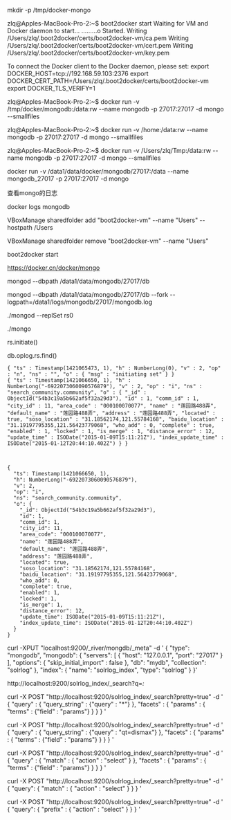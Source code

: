 mkdir -p /tmp/docker-mongo


zlq@Apples-MacBook-Pro-2:~$ boot2docker start
Waiting for VM and Docker daemon to start...
.........o
Started.
Writing /Users/zlq/.boot2docker/certs/boot2docker-vm/ca.pem
Writing /Users/zlq/.boot2docker/certs/boot2docker-vm/cert.pem
Writing /Users/zlq/.boot2docker/certs/boot2docker-vm/key.pem

To connect the Docker client to the Docker daemon, please set:
    export DOCKER_HOST=tcp://192.168.59.103:2376
    export DOCKER_CERT_PATH=/Users/zlq/.boot2docker/certs/boot2docker-vm
    export DOCKER_TLS_VERIFY=1

zlq@Apples-MacBook-Pro-2:~$ docker run -v /tmp/docker/mongodb:/data:rw --name mongodb -p 27017:27017 -d mongo --smallfiles

zlq@Apples-MacBook-Pro-2:~$ docker run -v /home:/data:rw --name mongodb -p 27017:27017 -d mongo --smallfiles

zlq@Apples-MacBook-Pro-2:~$ docker run -v /Users/zlq/Tmp:/data:rw --name mongodb -p 27017:27017 -d mongo --smallfiles

docker run -v /data1/data/docker/mongodb/27017:/data --name mongodb_27017 -p 27017:27017 -d mongo

查看mongo的日志

docker logs mongodb


VBoxManage sharedfolder add "boot2docker-vm" --name "Users" --hostpath /Users

VBoxManage sharedfolder remove "boot2docker-vm" --name "Users"

boot2docker start


https://docker.cn/docker/mongo


mongod --dbpath /data1/data/mongodb/27017/db

mongod --dbpath /data1/data/mongodb/27017/db --fork --logpath=/data1/logs/mongodb/27017/mongodb.log



./mongod --replSet rs0

./mongo

rs.initiate()

db.oplog.rs.find()


```
{ "ts" : Timestamp(1421065473, 1), "h" : NumberLong(0), "v" : 2, "op" : "n", "ns" : "", "o" : { "msg" : "initiating set" } }
{ "ts" : Timestamp(1421066650, 1), "h" : NumberLong("-6922073060090576879"), "v" : 2, "op" : "i", "ns" : "search_community.community", "o" : { "_id" : ObjectId("54b3c19a5b662af5f32a29d3"), "id" : 1, "comm_id" : 1, "city_id" : 11, "area_code" : "000100070077", "name" : "莲园路488弄", "default_name" : "莲园路488弄", "address" : "莲园路488弄", "located" : true, "soso_location" : "31.18562174,121.55784168", "baidu_location" : "31.19197795355,121.56423779068", "who_add" : 0, "complete" : true, "enabled" : 1, "locked" : 1, "is_merge" : 1, "distance_error" : 12, "update_time" : ISODate("2015-01-09T15:11:21Z"), "index_update_time" : ISODate("2015-01-12T20:44:10.402Z") } }



{
  "ts": Timestamp(1421066650, 1),
  "h": NumberLong("-6922073060090576879"),
  "v": 2,
  "op": "i",
  "ns": "search_community.community",
  "o": {
    "_id": ObjectId("54b3c19a5b662af5f32a29d3"),
    "id": 1,
    "comm_id": 1,
    "city_id": 11,
    "area_code": "000100070077",
    "name": "莲园路488弄",
    "default_name": "莲园路488弄",
    "address": "莲园路488弄",
    "located": true,
    "soso_location": "31.18562174,121.55784168",
    "baidu_location": "31.19197795355,121.56423779068",
    "who_add": 0,
    "complete": true,
    "enabled": 1,
    "locked": 1,
    "is_merge": 1,
    "distance_error": 12,
    "update_time": ISODate("2015-01-09T15:11:21Z"),
    "index_update_time": ISODate("2015-01-12T20:44:10.402Z")
  }
}
```




curl -XPUT "localhost:9200/_river/mongdb/_meta" -d '
  {
    "type": "mongodb",
    "mongodb": { 
      "servers":
      [
        { "host": "127.0.0.1", "port": "27017" }
      ],
      "options": { 
        "skip_initial_import" : false
      },
      "db": "mydb", 
      "collection": "solrlog"
    }, 
    "index": { 
      "name": "solrlog_index",
      "type": "solrlog"
    }
  }'



http://localhost:9200/solrlog_index/_search?q=*:*










curl -X POST "http://localhost:9200/solrlog_index/_search?pretty=true" -d '
  {
    "query" : { "query_string" : {"query" : "*"} },
    "facets" : {
      "params" : { "terms" : {"field" : "params"} }
    }
  }
'



curl -X POST "http://localhost:9200/solrlog_index/_search?pretty=true" -d '
  {
    "query" : { "query_string" : {"query" : "qt=dismax"} },
    "facets" : {
      "params" : { "terms" : {"field" : "params"} }
    }
  }
'

curl -X POST "http://localhost:9200/solrlog_index/_search?pretty=true" -d '
  {
    "query" : { 
      "match" : {
          "action" : "select"
        } 
    },
    "facets" : {
      "params" : { "terms" : {"field" : "params"} }
    }
  }
'


curl -X POST "http://localhost:9200/solrlog_index/_search?pretty=true" -d '
{
    "query": {
      "match" : {
        "action" : "select"
      }
    }
}
'

curl -X POST "http://localhost:9200/solrlog_index/_search?pretty=true" -d '
{
    "query": {
      "prefix" : { "action" : "select" }
    }
}
'

